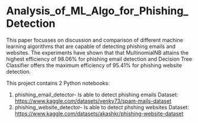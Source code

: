 # Analysis_of_ML_Algo_for_Phishing_Detection

This paper focusses on discussion and comparison of different machine learning algorithms that are capable of detecting phishing emails and websites. The experiments have shown that that MultinomialNB attains the highest efficiency of 98.06% for phishing email detection and Decision Tree Classifier offers the maximum efficiency of 95.41% for phishing website detection.

This project contains 2 Python notebooks:
1. phishing_email_detector- Is able to detect phishing emails
Dataset: https://www.kaggle.com/datasets/venky73/spam-mails-dataset
2. phishing_website_detector- Is able to detect phshing websites
Dataset: https://www.kaggle.com/datasets/akashkr/phishing-website-dataset
